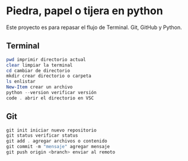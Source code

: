 # Piedra, papel o tijera en python

Este proyecto es para repasar el flujo de Terminal. Git, GitHub y Python.

## Terminal

```powershell 
pwd imprimir directorio actual
clear limpiar la terminal
cd cambiar de directorio
mkdir crear directorio o carpeta
ls enlistar 
New-Item crear un archivo
python --version verificar versión
code . abrir el directorio en VSC

```

## Git

```powershell
git init iniciar nuevo repositorio
git status verificar status
git add . agregar archivos o contenido
git commit -m "mensaje" agregar mensaje
git push origin <branch> enviar al remoto

```




